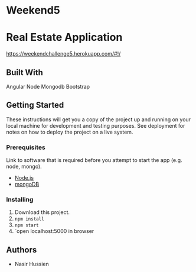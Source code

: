 # Weekend5

# Real Estate Application

https://weekendchallenge5.herokuapp.com/#!/

## Built With

Angular
Node
Mongodb
Bootstrap


## Getting Started

These instructions will get you a copy of the project up and running on your local machine for development and testing purposes. See deployment for notes on how to deploy the project on a live system.

### Prerequisites

Link to software that is required before you attempt to start the app (e.g. node, mongo).

- [Node.js](https://nodejs.org/en/)
- [mongoDB](https://www.mongodb.com/)


### Installing

1. Download this project.
2. `npm install`
3. `npm start`
4. `open localhost:5000 in browser

## Authors

* Nasir Hussien

